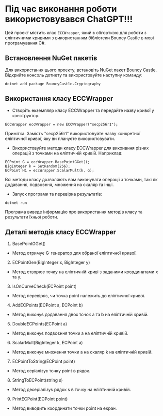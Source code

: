 # Під час виконання роботи використовувався ChatGPT!!!

Цей проект містить клас `ECCWrapper`, який є обгорткою для роботи з еліптичними кривими з використанням бібліотеки Bouncy Castle в мові програмування C#.

## Встановлення NuGet пакетів

Для використання цього проекту, встановіть NuGet пакет Bouncy Castle. Відкрийте консоль дотнету та використовуйте наступну команду:
```
dotnet add package BouncyCastle.Cryptography
```

## Використання класу ECCWrapper
- Створіть екземпляр класу ECCWrapper та передайте назву кривої у конструктор.
```
ECCWrapper eccWrapper = new ECCWrapper("secp256r1");
```
Примітка: Замість "secp256r1" використовуйте назву конкретної еліптичної кривої, яку ви плануєте використовувати.

- Використовуйте методи класу ECCWrapper для виконання різних операцій з точками на еліптичній кривій. Наприклад:
```
ECPoint G = eccWrapper.BasePointGGet();
BigInteger k = SetRandom(256);
ECPoint H1 = eccWrapper.ScalarMult(k, G);
```
Всі методи класу дозволяють вам виконувати операції з точками, такі як додавання, подвоєння, множення на скаляр та інші.

- Запуск програми та перевірка результатів:
```
dotnet run
```
Програма виведе інформацію про використання методів класу та результати їхньої роботи.

## Деталі методів класу ECCWrapper
1. BasePointGGet()
- Метод отримує G-генератор для обраної еліптичної кривої.

2. ECPointGen(BigInteger x, BigInteger y)
- Метод створює точку на еліптичній криві з заданими координатами x та y.

3. IsOnCurveCheck(ECPoint point)
- Метод перевіряє, чи точка point належить до еліптичної кривої.

4. AddECPoints(ECPoint a, ECPoint b)
- Метод виконує додавання двох точок a та b на еліптичній кривій.

5. DoubleECPoints(ECPoint a)
- Метод виконує подвоєння точки a на еліптичній кривій.

6. ScalarMult(BigInteger k, ECPoint a)
- Метод виконує множення точки a на скаляр k на еліптичній кривій.

7. ECPointToString(ECPoint point)
- Метод серіалізує точку point в рядок.

8. StringToECPoint(string s)
- Метод десеріалізує рядок s в точку на еліптичній кривій.

9. PrintECPoint(ECPoint point)
- Метод виводить координати точки point на екран.
